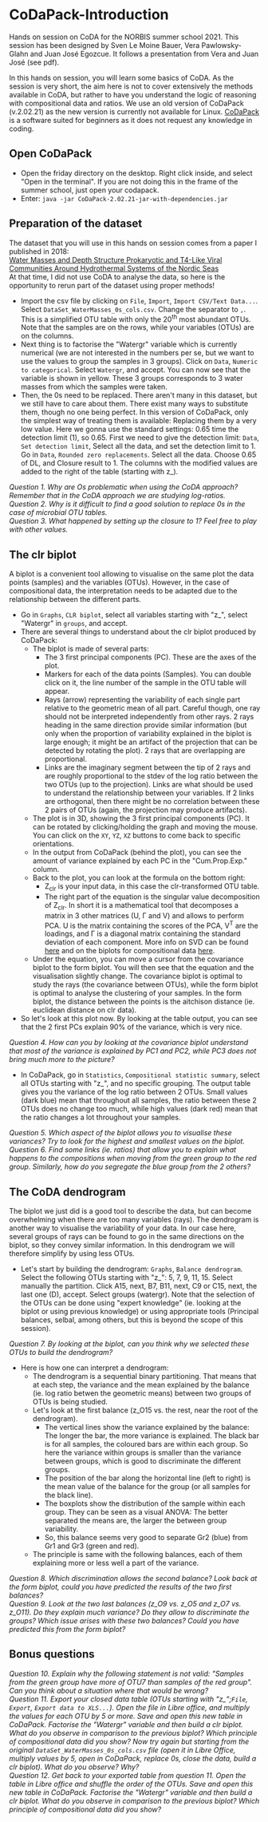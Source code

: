 # CoDaPack-Introduction
Hands on session on CoDA for the NORBIS summer school 2021. This session has been designed by Sven Le Moine Bauer, Vera Pawlowsky-Glahn and Juan José Egozcue. It follows a presentation from Vera and Juan José (see pdf).

In this hands on session, you will learn some basics of CoDA. As the session is very short, the aim here is not to cover extensively the methods available in CoDA, but rather to have you understand the logic of reasoning with compositional data and ratios. We use an old version of CoDaPack (v.2.02.21) as the new version is currently not available for Linux. [CoDaPack](http://ima.udg.edu/codapack/) is a software suited for beginners as it does not request any knowledge in coding.

## Open CoDaPack
* Open the friday directory on the desktop. Right click inside, and select "Open in the terminal". If you are not doing this in the frame of the summer school, just open your codapack.
* Enter: `java -jar CoDaPack-2.02.21-jar-with-dependencies.jar`

## Preparation of the dataset
The dataset that you will use in this hands on session comes from a paper I published in 2018: </br> [Water Masses and Depth Structure Prokaryotic and T4-Like Viral Communities Around Hydrothermal Systems of the Nordic Seas](https://www.frontiersin.org/articles/10.3389/fmicb.2018.01002/full) </br>
At that time, I did not use CoDA to analyse the data, so here is the opportunity to rerun part of the dataset using proper methods!
* Import the csv file by clicking on `File`, `Import`, `Import CSV/Text Data...`. Select `DataSet_WaterMasses_0s_cols.csv`. Change the separator to `,`. This is a simplified OTU table with only the 20<sup>th</sup> most abundant OTUs. Note that the samples are on the rows, while your variables (OTUs) are on the columns.
* Next thing is to factorise the "Watergr" variable which is currently numerical (we are not interested in the numbers per se, but we want to use the values to group the samples in 3 groups). Click on `Data`, `Numeric to categorical`. Select `Watergr`, and accept. You can now see that the variable is shown in yellow. These 3 groups corresponds to 3 water masses from which the samples were taken.
* Then, the 0s need to be replaced. There aren't many in this dataset, but we still have to care about them. There exist many ways to substitute them, though no one being perfect. In this version of CoDaPack, only the simplest way of treating them is available: Replacing them by a very low value. Here we gonna use the standard settings: 0.65 time the detection limit (1), so 0.65. First we need to give the detection limit: `Data`, `Set detection limit`, Select all the data, and set the detection limit to 1. Go in `Data`, `Rounded zero replacements`. Select all the data. Choose 0.65 of DL, and Closure result to 1. The columns with the modified values are added to the right of the table (starting with z_).  

*Question 1. Why are Os problematic when using the CoDA approach? Remember that in the CoDA approach we are studying log-ratios.*  
*Question 2. Why is it difficult to find a good solution to replace 0s in the case of microbial OTU tables.*  
*Question 3. What happened by setting up the closure to 1? Feel free to play with other values.*  

## The clr biplot
A biplot is a convenient tool allowing to visualise on the same plot the data points (samples) and the variables (OTUs). However, in the case of compositional data, the interpretation needs to be adapted due to the relationship between the different parts.
* Go in `Graphs`, `CLR biplot`, select all variables starting with "z_", select "Watergr" in `groups`, and accept.
* There are several things to understand about the clr biplot produced by CoDaPack:
  * The biplot is made of several parts: 
    * The 3 first principal components (PC). These are the axes of the plot.
    * Markers for each of the data points (Samples). You can double click on it, the line number of the sample in the OTU table will appear.
    * Rays (arrow) representing the variability of each single part relative to the geometric mean of all part. Careful though, one ray should not be interpreted independently from other rays. 2 rays heading in the same direction provide similar information (but only when the proportion of variability explained in the biplot is large enough; it might be an artifact of the projection that can be detected by rotating the plot). 2 rays that are overlapping are proportional.
    * Links are the imaginary segment between the tip of 2 rays and are roughly proportional to the stdev of the log ratio between the two OTUs (up to the projection). Links are what should be used to understand the relationship between your variables. If 2 links are orthogonal, then there might be no correlation between these 2 pairs of OTUs (again, the projection may produce artifacts).
  * The plot is in 3D, showing the 3 first principal components (PC). It can be rotated by clicking/holding the graph and moving the mouse. You can click on the `XY`, `YZ`, `XZ` buttons to come back to specific orientations.
  * In the output from CoDaPack (behind the plot), you can see the amount of variance explained by each PC in the "Cum.Prop.Exp." column.
  * Back to the plot, you can look at the formula on the bottom right:
    * Z<sub>clr</sub> is your input data, in this case the clr-transformed OTU table. 
    * The right part of the equation is the singular value decomposition of Z<sub>clr</sub>. In short it is a mathematical tool that decomposes a matrix in 3 other matrices (U, Γ and V) and allows to perform PCA. U is the matrix containing the scores of the PCA, V<sup>T</sup> are the loadings, and Γ is a diagonal matrix containing the standard deviation of each component. More info on SVD can be found [here](https://towardsdatascience.com/singular-value-decomposition-and-its-applications-in-principal-component-analysis-5b7a5f08d0bd) and on the biplots for compositional data [here](https://dugi-doc.udg.edu/handle/10256/13607).
  * Under the equation, you can move a cursor from the covariance biplot to the form biplot. You will then see that the equation and the visualisation slightly change. The covariance biplot is optimal to study the rays (the covariance between OTUs), while the form biplot is optimal to analyse the clustering of your samples. In the form biplot, the distance between the points is the aitchison distance (ie. euclidean distance on clr data).
* So let's look at this plot now. By looking at the table output, you can see that the 2 first PCs explain 90% of the variance, which is very nice.  

*Question 4. How can you by looking at the covariance biplot understand that most of the variance is explained by PC1 and PC2, while PC3 does not bring much more to the picture?*  

* In CoDaPack, go in `Statistics`, `Compositional statistic summary`, select all OTUs starting with "z_", and no specific grouping. The output table gives you the variance of the log ratio between 2 OTUs. Small values (dark blue) mean that throughout all samples, the ratio between these 2 OTUs does no change too much, while high values (dark red) mean that the ratio changes a lot throughout your samples.  

*Question 5. Which aspect of the biplot allows you to visualise these variances? Try to look for the highest and smallest values on the biplot.*  
*Question 6. Find some links (ie. ratios) that allow you to explain what happens to the compositions when moving from the green group to the red group. Similarly, how do you segregate the blue group from the 2 others?*

## The CoDA dendrogram
The biplot we just did is a good tool to describe the data, but can become overwhelming when there are too many variables (rays). The dendrogram is another way to visualise the variability of your data. In our case here, several groups of rays can be found to go in the same directions on the biplot, so they convey similar information. In this dendrogram we will therefore simplify by using less OTUs.
* Let's start by building the dendrogram: `Graphs`, `Balance dendrogram`. Select the following OTUs starting with "z_": 5, 7, 9, 11, 15. Select manually the partition. Click A15, next, B7, B11, next, C9 or C15, next, the last one (D), accept. Select groups (watergr). Note that the selection of the OTUs can be done using "expert knowledge" (ie. looking at the biplot or using previous knowledge) or using appropriate tools (Principal balances, selbal, among others, but this is beyond the scope of this session).

*Question 7. By looking at the biplot, can you think why we selected these OTUs to build the dendrogram?*  

* Here is how one can interpret a dendrogram:
  * The dendrogram is a sequential binary partitioning. That means that at each step, the variance and the mean explained by the balance (ie. log ratio betwen the geometric means) between two groups of OTUs is being studied.
  * Let's look at the first balance (z_O15 vs. the rest, near the root of the dendrogram).
    * The vertical lines show the variance explained by the balance: The longer the bar, the more variance is explained. The black bar is for all samples, the coloured bars are within each group. So here the variance within groups is smaller than the variance between groups, which is good to discriminate the different groups. 
    * The position of the bar along the horizontal line (left to right) is the mean value of the balance for the group (or all samples for the black line). 
    * The boxplots show the distribution of the sample within each group. They can be seen as a visual ANOVA: The better separated the means are, the larger the between group variability. 
    * So, this balance seems very good to separate Gr2 (blue) from Gr1 and Gr3 (green and red).
  * The principle is same with the following balances, each of them explaining more or less well a part of the variance.

*Question 8. Which discrimination allows the second balance? Look back at the form biplot, could you have predicted the results of the two first balances?*  
*Question 9. Look at the two last balances (z_O9 vs. z_O5 and z_O7 vs. z_O11). Do they explain much variance? Do they allow to discriminate the groups? Which issue arises with these two balances? Could you have predicted this from the form biplot?*  

## Bonus questions
*Question 10. Explain why the following statement is not valid: "Samples from the green group have more of OTU7 than samples of the red group". Can you think about a situation where that would be wrong?*  
*Question 11. Export your closed data table (OTUs starting with "z_";`File`, `Export`, `Export data to XLS...`). Open the file in Libre office, and multiply the values for each OTU by 5 or more. Save and open this new table in CoDaPack. Factorise the "Watergr" variable and then build a clr biplot. What do you observe in comparison to the previous biplot? Which principle of compositional data did you show? Now try again but starting from the original `DataSet_WaterMasses_0s_cols.csv` file (open it in Libre Office, multiply values by 5, open in CoDaPack, replace 0s, close the data, build a clr biplot). What do you observe? Why?*  
*Question 12. Get back to your exported table from question 11. Open the table in Libre office and shuffle the order of the OTUs. Save and open this new table in CoDaPack. Factorise the "Watergr" variable and then build a clr biplot. What do you observe in comparison to the previous biplot? Which principle of compositional data did you show?* 
